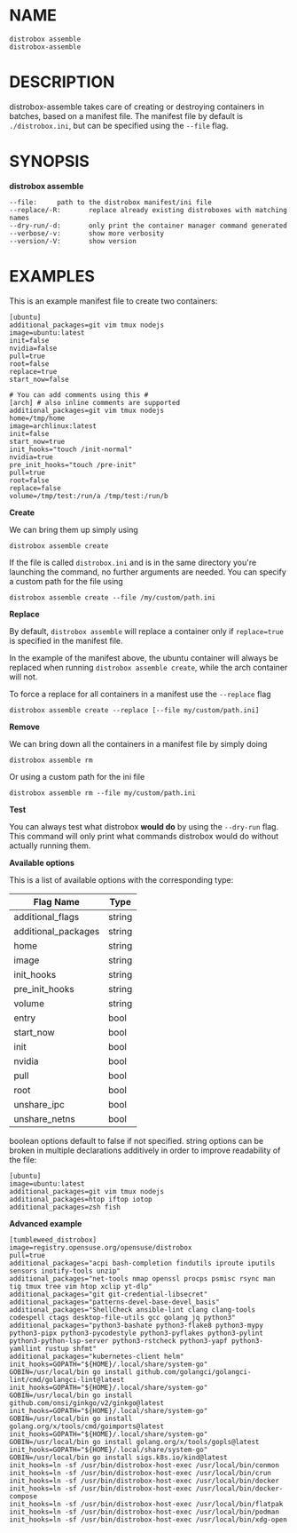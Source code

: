 <!-- markdownlint-disable MD010 MD036 -->
# NAME

	distrobox assemble
	distrobox-assemble

# DESCRIPTION

distrobox-assemble takes care of creating or destroying containers in batches,
based on a manifest file.
The manifest file by default is `./distrobox.ini`, but can be specified using the
`--file` flag.

# SYNOPSIS

**distrobox assemble**

	--file:		path to the distrobox manifest/ini file
	--replace/-R:		replace already existing distroboxes with matching names
	--dry-run/-d:		only print the container manager command generated
	--verbose/-v:		show more verbosity
	--version/-V:		show version

# EXAMPLES

This is an example manifest file to create two containers:

	[ubuntu]
	additional_packages=git vim tmux nodejs
	image=ubuntu:latest
	init=false
	nvidia=false
	pull=true
	root=false
	replace=true
	start_now=false

	# You can add comments using this #
	[arch] # also inline comments are supported
	additional_packages=git vim tmux nodejs
	home=/tmp/home
	image=archlinux:latest
	init=false
	start_now=true
	init_hooks="touch /init-normal"
	nvidia=true
	pre_init_hooks="touch /pre-init"
	pull=true
	root=false
	replace=false
	volume=/tmp/test:/run/a /tmp/test:/run/b

**Create**

We can bring them up simply using

	distrobox assemble create

If the file is called `distrobox.ini` and is in the same directory you're launching
the command, no further arguments are needed.
You can specify a custom path for the file using

	distrobox assemble create --file /my/custom/path.ini

**Replace**

By default, `distrobox assemble` will replace a container only if `replace=true`
is specified in the manifest file.

In the example of the manifest above, the ubuntu container will always be replaced
when running `distrobox assemble create`, while the arch container will not.

To force a replace for all containers in a manifest use the `--replace` flag

	distrobox assemble create --replace [--file my/custom/path.ini]

**Remove**

We can bring down all the containers in a manifest file by simply doing

	distrobox assemble rm

Or using a custom path for the ini file

	distrobox assemble rm --file my/custom/path.ini

**Test**

You can always test what distrobox **would do** by using the `--dry-run` flag.
This command will only print what commands distrobox would do without actually
running them.

**Available options**

This is a list of available options with the corresponding type:

| Flag Name | Type |
| - | - |
| additional_flags | string
| additional_packages | string
| home | string
| image | string
| init_hooks | string
| pre_init_hooks | string
| volume | string
| entry | bool
| start_now | bool
| init | bool
| nvidia | bool
| pull | bool
| root | bool
| unshare_ipc | bool
| unshare_netns | bool

boolean options default to false if not specified.
string options can be broken in multiple declarations additively in order to improve
readability of the file:

	[ubuntu]
	image=ubuntu:latest
	additional_packages=git vim tmux nodejs
	additional_packages=htop iftop iotop
	additional_packages=zsh fish

**Advanced example**

	[tumbleweed_distrobox]
	image=registry.opensuse.org/opensuse/distrobox
	pull=true
	additional_packages="acpi bash-completion findutils iproute iputils sensors inotify-tools unzip"
	additional_packages="net-tools nmap openssl procps psmisc rsync man tig tmux tree vim htop xclip yt-dlp"
	additional_packages="git git-credential-libsecret"
	additional_packages="patterns-devel-base-devel_basis"
	additional_packages="ShellCheck ansible-lint clang clang-tools codespell ctags desktop-file-utils gcc golang jq python3"
	additional_packages="python3-bashate python3-flake8 python3-mypy python3-pipx python3-pycodestyle python3-pyflakes python3-pylint python3-python-lsp-server python3-rstcheck python3-yapf python3-yamllint rustup shfmt"
	additional_packages="kubernetes-client helm"
	init_hooks=GOPATH="${HOME}/.local/share/system-go" GOBIN=/usr/local/bin go install github.com/golangci/golangci-lint/cmd/golangci-lint@latest
	init_hooks=GOPATH="${HOME}/.local/share/system-go" GOBIN=/usr/local/bin go install github.com/onsi/ginkgo/v2/ginkgo@latest
	init_hooks=GOPATH="${HOME}/.local/share/system-go" GOBIN=/usr/local/bin go install golang.org/x/tools/cmd/goimports@latest
	init_hooks=GOPATH="${HOME}/.local/share/system-go" GOBIN=/usr/local/bin go install golang.org/x/tools/gopls@latest
	init_hooks=GOPATH="${HOME}/.local/share/system-go" GOBIN=/usr/local/bin go install sigs.k8s.io/kind@latest
	init_hooks=ln -sf /usr/bin/distrobox-host-exec /usr/local/bin/conmon
	init_hooks=ln -sf /usr/bin/distrobox-host-exec /usr/local/bin/crun
	init_hooks=ln -sf /usr/bin/distrobox-host-exec /usr/local/bin/docker
	init_hooks=ln -sf /usr/bin/distrobox-host-exec /usr/local/bin/docker-compose
	init_hooks=ln -sf /usr/bin/distrobox-host-exec /usr/local/bin/flatpak
	init_hooks=ln -sf /usr/bin/distrobox-host-exec /usr/local/bin/podman
	init_hooks=ln -sf /usr/bin/distrobox-host-exec /usr/local/bin/xdg-open
